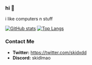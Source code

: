 ### hi 👋

i like computers n stuff

[![GitHub stats](https://github-readme-stats.vercel.app/api?username=sk1dlmao&show_icons=true&theme=dark)](https://github.com/anuraghazra/github-readme-stats)
[![Top Langs](https://github-readme-stats.vercel.app/api/top-langs/?username=sk1dlmao&langs_count=50&layout=compact&theme=dark)](https://github.com/anuraghazra/github-readme-stats)

### Contact Me

- **Twitter:** https://twitter.com/skidxdd
- **Discord:** skidlmao
